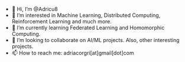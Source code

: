 - 👋 Hi, I’m @Adricu8
- 👀 I’m interested in Machine Learning, Distributed Computing, Reinforcement Learning and much more.
- 🌱 I’m currently learning Federated Learning and Homomorphic Computing.
- 💞️ I’m looking to collaborate on AI/ML projects. Also, other interesting projects.
- 📫 How to reach me: adriacorgri[at]gmail[dot]com

<!---
Adricu8/Adricu8 is a ✨ special ✨ repository because its `README.md` (this file) appears on your GitHub profile.
You can click the Preview link to take a look at your changes.
--->
